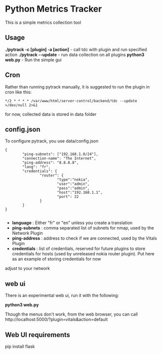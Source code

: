 # Python Metrics Tracker 

This is a simple metrics collection tool

## Usage

**./pytrack -c [plugin] -a [action]**   - call tdc with plugin and run specified action
**./pytrack --update** - run data collection on all plugins
**python3 web.py** - Run the simple gui

## Cron
Rather than running pytrack manually, it is suggested to run the plugin in cron like this:
```
*/2 * * * * /var/www/html/server-control/backend/tdc --update >/dev/null 2>&1
```

for now, collected data is stored in data folder

## config.json

To configure pytrack, you use data/config.json

```
{
        "ping-subnets": ["192.168.1.0/24"],
        "connection-name": "The Internet",
        "ping-address": "8.8.8.8",
        "lang": "fr",
        "credentials": {
                "router": {
                        "type":"nokia",
                        "user":"admin",
                        "pass":"admin",
                        "host":"192.168.1.1",
                        "port": 22
                }
        }
}


```
- **language** : Either "fr" or "en" unless you create a translation
- **ping-subnets** : comma separated list of subnets for nmap, used by the Network Plugin
- **ping-address** : address to check if we are connected, used by the Vitals Plugin
- **credentials** : list of credentials, reserved for future plugins to store credentials for hosts (used by unreleased nokia router plugin). Put here as an example of storing credentials for now

adjust to your network


## web ui
There is an experimental web ui, run it with the following:

**python3 web.py**

Though the menus don't work, from the web browser, you can call http://localhost:5000/?plugin=vitals&action=default

## Web UI requirements
pip install flask

